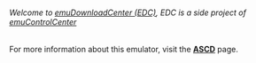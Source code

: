 ###### Welcome to [emuDownloadCenter (EDC)](https://github.com/PhoenixInteractiveNL/emuDownloadCenter/wiki/), EDC is a side project of [emuControlCenter](https://github.com/PhoenixInteractiveNL/emuControlCenter/wiki/)

For more information about this emulator, visit the [**ASCD**](https://github.com/PhoenixInteractiveNL/emuDownloadCenter/wiki/Emulator-ascd#menu) page.
